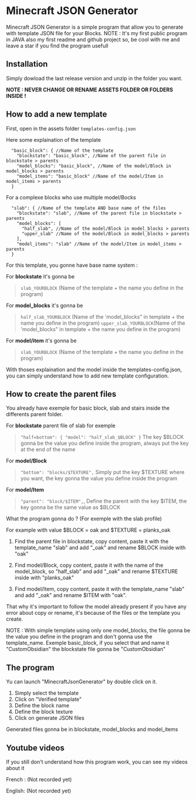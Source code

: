 # Minecraft JSON Generator

Minecraft JSON Generator is a simple program that allow you to generate with template JSON file for your Blocks.
NOTE : It's my first public program in JAVA also my first readme and github project so, be cool with me and leave a star if you find the program usefull

## Installation

Simply dowload the last release version and unzip in the folder you want.

**NOTE : NEVER CHANGE OR RENAME ASSETS FOLDER OR FOLDERS INSIDE !**


## How to add a new template

First, open in the assets folder `templates-config.json`

Here some explaination of the template

```
  "basic_block": { //Name of the template 
    "blockstate": "basic_block", //Name of the parent file in blockstate > parents
    "model_blocks": "basic_block", //Name of the model/Block in model_blocks > parents
    "model_items": "basic_block" //Name of the model/Item in model_items > parents
  }
```

For a complexe blocks who use multiple model/Bocks
```
  "slab": { //Name of the template AND base name of the files
    "blockstate": "slab", //Name of the parent file in blockstate > parents
    "model_blocks": [
      "half_slab", //Name of the model/Block in model_blocks > parents 
      "upper_slab" //Name of the model/Block in model_blocks > parents
    ],
    "model_items": "slab" //Name of the model/Item in model_items > parents
  }
```

For this template, you gonne have base name system :

For **blockstate** it's gonna be 
> `slab_YOURBLOCK` (Name of the template + the name you define in the program)

For **model_blocks** it's gonna be 
> `half_slab_YOURBLOCK` (Name of the 'model_blocks" in template + the name you define in the program)
> `upper_slab_YOURBLOCK`(Name of the 'model_blocks" in template + the name you define in the program)

For **model/item** it's gonna be
> `slab_YOURBLOCK` (Name of the template + the name you define in the program)

With thoses explaination and the model inside the templates-config.json, you can simply understand how to add new template configuration.

## How to create the parent files

You already have exemple for basic block, slab and stairs inside the differents parent folder.

For **blockstate** parent file of slab for exemple
> `"half=bottom": { "model": "half_slab_$BLOCK" }` The key $BLOCK gonna be the value you define inside the program, always put the key at the end of the name

For **model/Block**
> `"bottom": "blocks/$TEXTURE",` Simply put the key $TEXTURE where you want, the key gonna the value you define inside the program

For **model/Item**
> `"parent": "block/$ITEM",`, Define the parent with the key $ITEM, the key gonna be the same value as $BLOCK

What the program gonna do ? (For exemple with the slab profile)

For example with value $BLOCK = oak and $TEXTURE = planks_oak

1) Find the parent file in blockstate, copy content, paste it with the template_name "slab" and add "_oak"
and rename $BLOCK inside with "oak"

2) Find model/Block, copy content, paste it with the name of the model_block, so "half_slab" and add "_oak"
and rename $TEXTURE inside with "planks_oak"

3) Find model/Item, copy content, paste it with the template_name "slab" and add "_oak"
and rename $ITEM with "oak".



That why it's important to follow the model already present if you have any error about copy or rename, it's because of the files or the template you create.

NOTE : With simple template using only one model_blocks, the file gonna be the value you define in the program and don't gonna use the template_name.
Exemple basic_block, if you select that and name it "CustomObsidian" the blockstate file gonna be "CustomObsidian"


## The program

Yu can launch "MinecraftJsonGenerator" by double click on it.

1) Simply select the template
2) Click on "Verified template"
3) Define the block name
4) Define the block texture
5) Click on generate JSON files

Generated files gonna be in blockstate, model_blocks and model_items

## Youtube videos

If you still don't understand how this program work, you can see my videos about it

French : (Not recorded yet)

English: (Not recorded yet)
